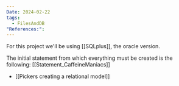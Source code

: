 ```yaml
---
Date: 2024-02-22
tags:
  - FilesAndDB
"References:":
---
```

For this project we'll be using [[SQLplus]], the oracle version.

The initial statement from which everything must be created is the following: [[Statement_CaffeineManiacs]] 
+ [[Pickers creating a relational model]]